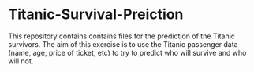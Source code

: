 # Titanic-Survival-Preiction

This repository contains contains files for the prediction of the Titanic survivors.
The aim of this exercise is to use the Titanic passenger data (name, age, price of ticket, etc) to try to predict who will survive and who will not.

